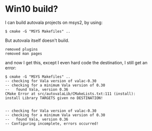 # Win10 build?

I can build autovala projects on msys2, by using:

    $ cmake -G "MSYS Makefiles" ..

 But autovala itself doesn't build.

    removed plugins
    removed man pages

and now I get this, except I even hard code the destination, I still get an error: 

    $ cmake -G "MSYS Makefiles" ..
    -- checking for Vala version of valac-0.30
    -- checking for a minimum Vala version of 0.30
    --   found Vala, version 0.36
    CMake Error at src/autovalaLib/CMakeLists.txt:111 (install):
    install Library TARGETS given no DESTINATION!


    -- checking for Vala version of valac-0.30
    -- checking for a minimum Vala version of 0.30
    --   found Vala, version 0.36
    -- Configuring incomplete, errors occurred!

